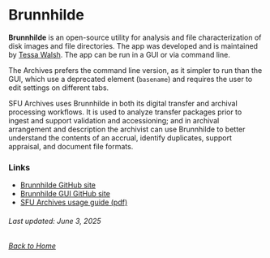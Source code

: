# Brunnhilde

**Brunnhilde** is an open-source utility for analysis and file characterization of disk images and file directories. The app was developed and is maintained by [Tessa Walsh](https://github.com/tw4l). The app can be run in a GUI or via command line.

The Archives prefers the command line version, as it simpler to run than the GUI, which use a deprecated element (`basename`) and requires the user to edit settings on different tabs.

SFU Archives uses Brunnhilde in both its digital transfer and archival processing workflows. It is used to analyze transfer packages prior to ingest and support validation and accessioning; and in archival arrangement and description the archivist can use Brunnhilde to better understand the contents of an accrual, identify duplicates, support appraisal, and document file formats.

### Links
- [Brunnhilde GitHub site](https://github.com/tw4l/brunnhilde)
- [Brunnhilde GUI GitHub site](https://github.com/tw4l/brunnhilde-gui)
- [SFU Archives usage guide (pdf)](../sfua-usage-guides/brunnhilde-sfua.pdf)


###### Last updated: June 3, 2025
###### [Back to Home](../README.md)
